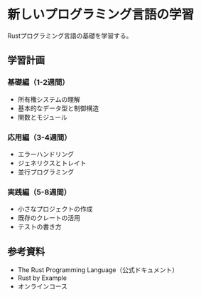 # 新しいプログラミング言語の学習

Rustプログラミング言語の基礎を学習する。

## 学習計画

### 基礎編（1-2週間）

- 所有権システムの理解
- 基本的なデータ型と制御構造
- 関数とモジュール

### 応用編（3-4週間）

- エラーハンドリング
- ジェネリクスとトレイト
- 並行プログラミング

### 実践編（5-8週間）

- 小さなプロジェクトの作成
- 既存のクレートの活用
- テストの書き方

## 参考資料

- The Rust Programming Language（公式ドキュメント）
- Rust by Example
- オンラインコース
